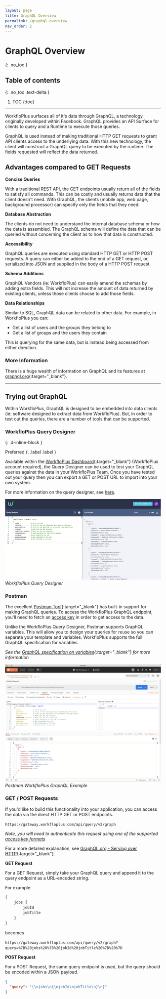 ```yaml
---
layout: page
title: GraphQL Overview
permalink: /graphql-overview
nav_order: 2
---
```


# GraphQL Overview
{: .no_toc }

## Table of contents
{: .no_toc .text-delta }

1. TOC
{:toc}

---

WorkfloPlus surfaces all of it's data through GraphQL, a technology originally developed within Facebook. GraphQL provides an API Surface for clients to query and a Runtime to execute those queries.

GraphQL is used instead of making traditional HTTP GET requests to grant API clients access to the underlying data. With this new technology, the client will construct a GraphQL query to be executed by the runtime. The fields requested will reflect the data returned.

## Advantages compared to GET Requests

**Concise Queries**

With a traditional REST API, the GET endpoints usually return all of the fields to satisfy all commands. This can be costly and usually returns data that the client doesn't need. With GraphQL, the clients (mobile app, web page, background processor) can specify only the fields that they need.

**Database Abstraction**

The clients do not need to understand the internal database schema or how the data is assembled. The GraphQL schema will define the data that can be queried without concerning the client as to how that data is constructed.

**Accessibility**

GraphQL queries are executed using standard HTTP GET or HTTP POST requests. A query can either be added to the end of a GET request, or, serialized into JSON and supplied in the body of a HTTP POST request.

**Schema Additions**

GraphQL Vendors (ie: WorkfloPlus) can easily amend the schemas by adding extra fields. This will not increase the amount of data returned by existing clients, unless those clients choose to add those fields.

**Data Relationships**

Similar to SQL, GraphQL data can be related to other data. For example, in WorkfloPlus you can:

- Get a list of users and the groups they belong to
- Get a list of groups and the users they contain

This is querying for the same data, but is instead being accessed from either direction.

### More Information

There is a huge wealth of information on GraphQL and its features at [graphql.org](https://www.graphql.org){:target="_blank"}.

---

## Trying out GraphQL

Within WorkfloPlus, GraphQL is designed to be embedded into data clients (ie: software designed to extract data from WorkfloPlus). But, in order to test out the queries, there are a number of tools that can be supported.

### WorkfloPlus Query Designer
{: .d-inline-block }

Preferred
{: .label .label }

Available within the [WorkfloPlus Dashboard](https://dashboard.workfloplus.com/query){:target="_blank"} (WorkfloPlus account required), the Query Designer can be used to test your GraphQL queries against the data in your WorkfloPlus Team. Once you have tested out your query then you can export a GET or POST URL to import into your own system.

For more information on the query designer, see [here](query-designer).

![WorkfloPlus Query Designer](assets/query-designer-1.png)
*WorkfloPlus Query Designer*

### Postman

The excellent [Postman Tool](https://www.getpostman.com){:target="_blank"} has built-in support for making GraphQL queries. To access the WorkfloPlus GraphQL endpoint, you'll need to fetch an [access key](getting-access) in order to get access to the data.

Unlike the WorkfloPlus Query Designer, Postman supports GraphQL variables. This will allow you to design your queries for reuse so you can separate your template and variables. WorkfloPlus supports the full GraphQL specification for variables.

*See the [GraphQL specification on variables](https://graphql.org/learn/queries/#variables){:target="_blank"} for more information*

![Postman GraphQL Example](assets/postman.png)
*Postman WorkfloPlus GraphQL Example*

### GET / POST Requests

If you'd like to build this functionality into your application, you can access the data via the direct HTTP GET or POST endpoints.

`https://gateway.workfloplus.com/api/query/v2/graph`

*Note, you will need to authenticate this request using one of the supported [access key formats](getting-access)*

For a more detailed explanation, see [GraphQL.org - Serving over HTTP](https://graphql.org/learn/serving-over-http/){:target="_blank"}.

**GET Request**

For a GET Request, simply take your GraphQL query and append it to the query endpoint as a URL-encoded string.

For example:

```graphql
{
    jobs {
        jobId
        jobTitle
    }
}
```

becomes

`https://gateway.workfloplus.com/api/query/v2/graph?query=%7B%20jobs%20%7B%20jobId%20jobTitle%20%7D%20%7D`

**POST Request**

For a POST Request, the same query endpoint is used, but the query should be encoded within a JSON payload.

```json
{
  "query": "{\njobs\n{\njobId\njobTitle\n}\n}"
}
```
